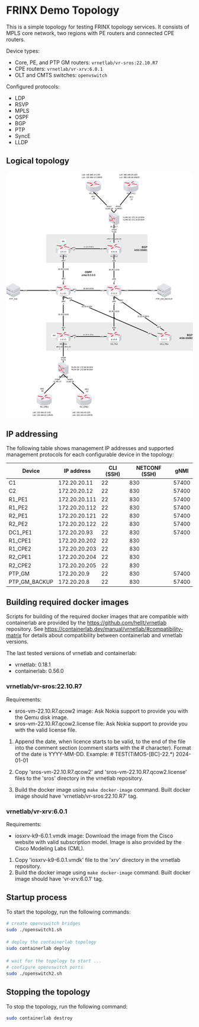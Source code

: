 # FRINX Demo Topology

This is a simple topology for testing FRINX topology services.
It consists of MPLS core network, two regions with PE routers and connected CPE routers.

Device types:
- Core, PE, and PTP GM routers: `vrnetlab/vr-sros:22.10.R7`
- CPE routers: `vrnetlab/vr-xrv:6.0.1`
- OLT and CMTS switches: `openvswitch`

Configured protocols:
- LDP
- RSVP
- MPLS
- OSPF
- BGP
- PTP
- SyncE
- LLDP

## Logical topology

<div style="background-color: white; display: inline-block;">
    <img src="assets/demo_lab.svg" width="1024" alt="Demo lab"/>
</div>

## IP addressing

The following table shows management IP addresses and supported management protocols
for each configurable device in the topology:

| Device        | IP address    | CLI (SSH) | NETCONF (SSH) | gNMI  |
|---------------|---------------|-----------|---------------|-------|
| C1            | 172.20.20.11  | 22        | 830           | 57400 | 
| C2            | 172.20.20.12  | 22        | 830           | 57400 |
| R1_PE1        | 172.20.20.111 | 22        | 830           | 57400 |
| R1_PE2        | 172.20.20.112 | 22        | 830           | 57400 |
| R2_PE1        | 172.20.20.121 | 22        | 830           | 57400 |
| R2_PE2        | 172.20.20.122 | 22        | 830           | 57400 |
| DC1_PE1       | 172.20.20.93  | 22        | 830           | 57400 |
| R1_CPE1       | 172.20.20.202 | 22        | 830           |       |
| R1_CPE2       | 172.20.20.203 | 22        | 830           |       |
| R2_CPE1       | 172.20.20.204 | 22        | 830           |       |
| R2_CPE2       | 172.20.20.205 | 22        | 830           |       |
| PTP_GM        | 172.20.20.9   | 22        | 830           | 57400 |
| PTP_GM_BACKUP | 172.20.20.8   | 22        | 830           | 57400 |

## Building required docker images

Scripts for building of the required docker images that are compatible with containerlab are provided
by the https://github.com/hellt/vrnetlab repository.
See https://containerlab.dev/manual/vrnetlab/#compatibility-matrix for details about compatibility between
containerlab and vrnetlab versions.

The last tested versions of vrnetlab and containerlab:
- vrnetlab: 0.18.1
- containerlab: 0.56.0

### vrnetlab/vr-sros:22.10.R7

Requirements:
- sros-vm-22.10.R7.qcow2 image: Ask Nokia support to provide you with the Qemu disk image.
- sros-vm-22.10.R7.qcow2.license file: Ask Nokia support to provide you with the valid license file.

1. Append the date, when licence starts to be valid, to the end of the file into the comment section
   (comment starts with the # character).
   Format of the date is YYYY-MM-DD.
   Example: # TEST(TiMOS-[BC]-22.*) 2024-01-01

2. Copy 'sros-vm-22.10.R7.qcow2' and 'sros-vm-22.10.R7.qcow2.license' files to the 'sros' directory
   in the vrnetlab repository.

3. Build the docker image using `make docker-image` command.
   Built docker image should have 'vrnetlab/vr-sros:22.10.R7' tag.

### vrnetlab/vr-xrv:6.0.1

Requirements:

- iosxrv-k9-6.0.1.vmdk image: Download the image from the Cisco website with valid subscription model.
  Image is also provided by the Cisco Modeling Labs (CML).

1. Copy 'iosxrv-k9-6.0.1.vmdk' file to the 'xrv' directory in the vrnetlab repository.
2. Build the docker image using `make docker-image` command. 
   Built docker image should have 'vr-xrv:6.0.1' tag.

## Startup process

To start the topology, run the following commands:

```bash
# create openvswitch bridges
sudo ./openswitch1.sh

# deploy the containerlab topology
sudo containerlab deploy

# wait for the topology to start ...
# configure openvswitch ports
sudo ./openswitch2.sh
```

## Stopping the topology

To stop the topology, run the following command:

```bash
sudo containerlab destroy
```
